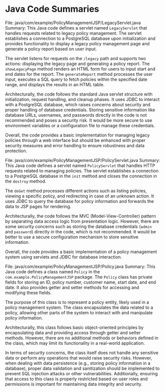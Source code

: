 # Java Code Summaries

File: java/com/example/PolicyManagementJSP/LegacyServlet.java
Summary: This Java code defines a servlet named `LegacyServlet` that handles requests related to legacy policy management. The servlet establishes a connection to a PostgreSQL database upon initialization and provides functionality to display a legacy policy management page and generate a policy report based on user input.

The servlet listens for requests on the `/legacy` path and supports two actions: displaying the legacy page and generating a policy report. The `showLegacyPage` method renders an HTML form for users to input start and end dates for the report. The `generateReport` method processes the user input, executes a SQL query to fetch policies within the specified date range, and displays the results in an HTML table.

Architecturally, the code follows the standard Java servlet structure with initialization, request handling, and cleanup phases. It uses JDBC to interact with a PostgreSQL database, which raises concerns about security and proper handling of database credentials. Storing sensitive information like database URLs, usernames, and passwords directly in the code is not recommended and poses a security risk. It would be more secure to use environment variables or a configuration file to manage these credentials.

Overall, the code provides a basic implementation for managing legacy policies through a web interface but should be enhanced with proper security measures and error handling to ensure robustness and data protection.

File: java/com/example/PolicyManagementJSP/PolicyServlet.java
Summary: This Java code defines a servlet named `PolicyServlet` that handles HTTP requests related to managing policies. The servlet establishes a connection to a PostgreSQL database in the `init` method and closes the connection in the `destroy` method. 

The `doGet` method processes different actions such as listing policies, viewing a specific policy, and redirecting in case of an unknown action. It uses JDBC to query the database for policy information and forwards the data to JSP pages for rendering.

Architecturally, the code follows the MVC (Model-View-Controller) pattern by separating data access logic from presentation logic. However, there are some security concerns such as storing the database credentials (`admin` and `password`) directly in the code, which is not recommended. It would be better to use a secure configuration mechanism to store sensitive information.

Overall, the code provides a basic implementation of a policy management system using servlets and JDBC for database interaction.

File: java/com/example/PolicyManagementJSP/Policy.java
Summary: This Java code defines a class named `Policy` in the `com.example.PolicyManagementJSP` package. The `Policy` class has private fields for storing an ID, policy number, customer name, start date, and end date. It also provides getter and setter methods for accessing and modifying these fields.

The purpose of this class is to represent a policy entity, likely used in a policy management system. The class encapsulates the data related to a policy, allowing other parts of the system to interact with and manipulate policy information.

Architecturally, this class follows basic object-oriented principles by encapsulating data and providing access through getter and setter methods. However, there are no additional methods or behaviors defined in the class, which may limit its functionality in a real-world application.

In terms of security concerns, the class itself does not handle any sensitive data or perform any operations that would raise security risks. However, when dealing with data persistence (e.g., storing policy information in a database), proper data validation and sanitization should be implemented to prevent SQL injection attacks or other vulnerabilities. Additionally, ensuring that access to this class is properly restricted based on user roles and permissions is important for maintaining data integrity and security.

